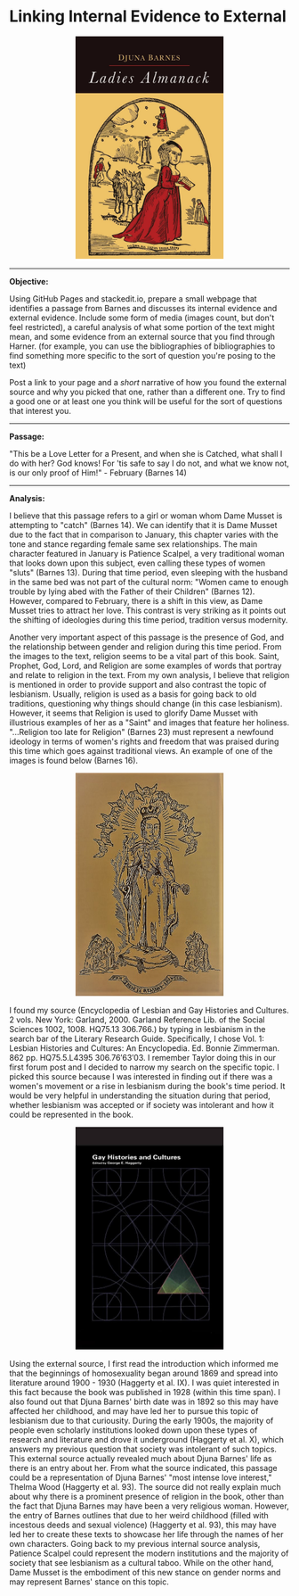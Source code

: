 **Linking Internal Evidence to External**
==============================

<p align="center">
<img src="Ladies Almanack Cover Page.jpg" alt="alt text" width="266" height="399.5">
</p>

---------------------------------------------------------------------------

**Objective:**

Using GitHub Pages and stackedit.io, prepare a small webpage that identifies a passage from Barnes and discusses its internal evidence and external evidence.  Include some form of media (images count, but don't feel restricted), a careful analysis of what some portion of the text might mean, and some evidence from an external source that you find through Harner.  (for example, you can use the bibliographies of bibliographies to find something more specific to the sort of question you're posing to the text)

Post a link to your page and a *short* narrative of how you found the external source and why you picked that one, rather than a different one.  Try to find a good one or at least one you think will be useful for the sort of questions that interest you.

-------------------------------------------------------------------------------

**Passage:**

"This be a Love Letter for a Present, and when she is Catched, what shall I do with her?  God knows!  For 'tis safe to say I do not, and what we know not, is our only proof of Him!" - February (Barnes 14)

-------------------------------------------------------------------------------

**Analysis:**

I believe that this passage refers to a girl or woman whom Dame Musset is attempting to "catch" (Barnes 14).  We can identify that it is Dame Musset due to the fact that in comparison to January, this chapter varies with the tone and stance regarding female same sex relationships.  The main character featured in January is Patience Scalpel, a very traditional woman that looks down upon this subject, even calling these types of women "sluts" (Barnes 13).  During that time period, even sleeping with the husband in the same bed was not part of the cultural norm: "Women came to enough trouble by lying abed with the Father of their Children" (Barnes 12). However, compared to February, there is a shift in this view, as Dame Musset tries to attract her love.  This contrast is very striking as it points out the shifting of ideologies during this time period, tradition versus modernity.  

Another very important aspect of this passage is the presence of God, and the relationship between gender and religion during this time period.  From the images to the text, religion seems to be a vital part of this book. Saint, Prophet, God, Lord, and Religion are some examples of words that portray and relate to religion in the text.  From my own analysis, I believe that religion is mentioned in order to provide support and also contrast the topic of lesbianism.  Usually, religion is used as a basis for going back to old traditions, questioning why things should change (in this case lesbianism).  However, it seems that Religion is used to glorify Dame Musset with illustrious examples of her as a "Saint" and images that feature her holiness.  "...Religion too late for Religion" (Barnes 23) must represent a newfound ideology in terms of women's rights and freedom that was praised during this time which goes against traditional views.  An example of one of the images is found below (Barnes 16).
 
<p align="center">
<img src="Saint Musset.jpg" alt="alt text" width="266" height="399.5">
</p>

I found my source (Encyclopedia of Lesbian and Gay Histories and Cultures. 2 vols. New York: Garland, 2000. Garland Reference Lib. of the Social Sciences 1002, 1008. HQ75.13 306.766.) by typing in lesbianism in the search bar of the Literary Research Guide.  Specifically, I chose Vol. 1: Lesbian Histories and Cultures: An Encyclopedia. Ed. Bonnie Zimmerman. 862 pp. HQ75.5.L4395 306.76′63′03.  I remember Taylor doing this in our first forum post and I decided to narrow my search on the specific topic.  I picked this source because I was interested in finding out if there was a women's movement or a rise in lesbianism during the book's time period.  It would be very helpful in understanding the situation during that period, whether lesbianism was accepted or if society was intolerant and how it could be represented in the book.   
  
<p align="center">
<img src="Encyclopedia of Lesbian and Gay Histories and Cultures.jpg" alt="alt text" width="266" height="399.5">
</p>

Using the external source, I first read the introduction which informed me that the beginnings of homosexuality began around 1869 and spread into literature around 1900 - 1930 (Haggerty et al. IX).  I was quiet interested in this fact because the book was published in 1928 (within this time span).  I also found out that Djuna Barnes' birth date was in 1892 so this may have affected her childhood, and may have led her to pursue this topic of lesbianism due to that curiousity.  During the early 1900s, the majority of people even scholarly institutions looked down upon these types of research and literature and drove it underground (Haggerty et al. X), which answers my previous question that society was intolerant of such topics.  This external source actually revealed much about Djuna Barnes' life as there is an entry about her.  From what the source indicated, this passage could be a representation of Djuna Barnes' "most intense love interest," Thelma Wood (Haggerty et al. 93).  The source did not really explain much about why there is a prominent presence of religion in the book, other than the fact that Djuna Barnes may have been a very religious woman.  However, the entry of Barnes outlines that due to her weird childhood (filled with incestous deeds and sexual violence) (Haggerty et al. 93), this may have led her to create these texts to showcase her life through the names of her own characters.  Going back to my previous internal source analysis, Patience Scalpel could represent the modern institutions and the majority of society that see lesbianism as a cultural taboo.  While on the other hand, Dame Musset is the embodiment of this new stance on gender norms and may represent Barnes' stance on this topic.
